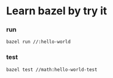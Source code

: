# Learn bazel by try it

### run
```bash
bazel run //:hello-world
```

### test
```bash
bazel test //math:hello-world-test
```